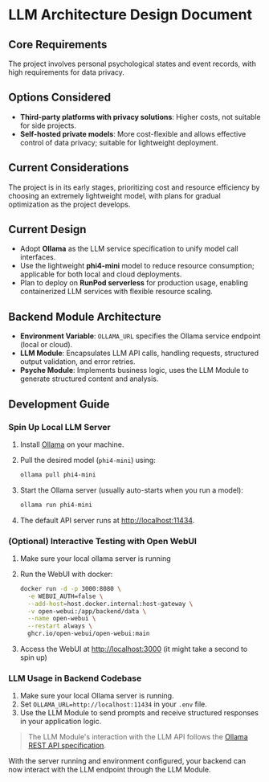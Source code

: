 # LLM Architecture Design Document

## Core Requirements

The project involves personal psychological states and event records, with high requirements for data privacy.

## Options Considered

- **Third-party platforms with privacy solutions**: Higher costs, not suitable for side projects.
- **Self-hosted private models**: More cost-flexible and allows effective control of data privacy; suitable for lightweight deployment.

## Current Considerations

The project is in its early stages, prioritizing cost and resource efficiency by choosing an extremely lightweight model, with plans for gradual optimization as the project develops.

## Current Design

- Adopt **Ollama** as the LLM service specification to unify model call interfaces.
- Use the lightweight **phi4-mini** model to reduce resource consumption; applicable for both local and cloud deployments.
- Plan to deploy on **RunPod serverless** for production usage, enabling containerized LLM services with flexible resource scaling.

## Backend Module Architecture

- **Environment Variable**: `OLLAMA_URL` specifies the Ollama service endpoint (local or cloud).
- **LLM Module**: Encapsulates LLM API calls, handling requests, structured output validation, and error retries.
- **Psyche Module**: Implements business logic, uses the LLM Module to generate structured content and analysis.

## Development Guide

### Spin Up Local LLM Server

1. Install [Ollama](https://ollama.com) on your machine.
2. Pull the desired model (`phi4-mini`) using:

   ```bash
   ollama pull phi4-mini
   ```

3. Start the Ollama server (usually auto-starts when you run a model):

   ```bash
   ollama run phi4-mini
   ```

4. The default API server runs at [http://localhost:11434](http://localhost:11434).

### (Optional) Interactive Testing with Open WebUI

1. Make sure your local ollama server is running
2. Run the WebUI with docker:

   ```bash
   docker run -d -p 3000:8080 \
     -e WEBUI_AUTH=false \
     --add-host=host.docker.internal:host-gateway \
     -v open-webui:/app/backend/data \
     --name open-webui \
     --restart always \
     ghcr.io/open-webui/open-webui:main
   ```

3. Access the WebUI at [http://localhost:3000](http://localhost:3000) (it might take a second to spin up)

### LLM Usage in Backend Codebase

1. Make sure your local Ollama server is running.
2. Set `OLLAMA_URL=http://localhost:11434` in your `.env` file.
3. Use the LLM Module to send prompts and receive structured responses in your application logic.

> The LLM Module's interaction with the LLM API follows the [Ollama REST API specification](https://github.com/ollama/ollama/blob/main/docs/api.md).

With the server running and environment configured, your backend can now interact with the LLM endpoint through the LLM Module.
